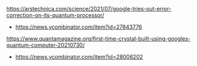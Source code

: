 https://arstechnica.com/science/2021/07/google-tries-out-error-correction-on-its-quantum-processor/
* https://news.ycombinator.com/item?id=27843776

https://www.quantamagazine.org/first-time-crystal-built-using-googles-quantum-computer-20210730/
* https://news.ycombinator.com/item?id=28008202